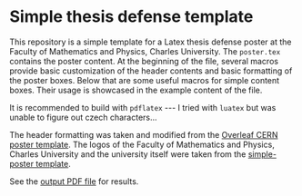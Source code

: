 # Simple thesis defense template

This repository is a simple template for a Latex thesis defense poster
at the Faculty of Mathematics and Physics, Charles University.
The `poster.tex` contains the poster content.
At the beginning of the file, several macros provide basic customization of the header contents
and basic formatting of the poster boxes.
Below that are some useful macros for simple content boxes.
Their usage is showcased in the example content of the file.

It is recommended to build with `pdflatex` --- I tried with `luatex` but was unable to figure out czech characters...

The header formatting was taken and modified from the [Overleaf CERN poster template](https://cs.overleaf.com/latex/templates/cern-poster-template/qqbtjhjhfgpz).
The logos of the Faculty of Mathematics and Physics, Charles University and the university itself
were taken from the [simple-poster template](https://github.com/mff-cuni-cz/simple-poster).

See the [output PDF file](poster.pdf) for results.
